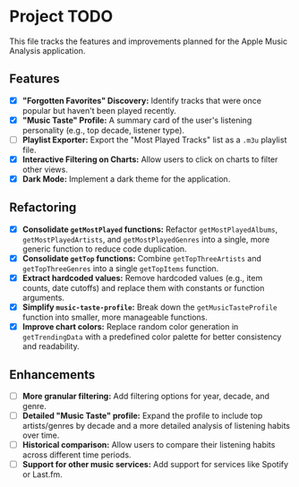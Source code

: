 # Project TODO

This file tracks the features and improvements planned for the Apple Music Analysis application.

## Features

- [x] **"Forgotten Favorites" Discovery:** Identify tracks that were once popular but haven't been played recently.
- [x] **"Music Taste" Profile:** A summary card of the user's listening personality (e.g., top decade, listener type).
- [ ] **Playlist Exporter:** Export the "Most Played Tracks" list as a `.m3u` playlist file.
- [x] **Interactive Filtering on Charts:** Allow users to click on charts to filter other views.
- [x] **Dark Mode:** Implement a dark theme for the application.

## Refactoring

- [x] **Consolidate `getMostPlayed` functions:** Refactor `getMostPlayedAlbums`, `getMostPlayedArtists`, and `getMostPlayedGenres` into a single, more generic function to reduce code duplication.
- [x] **Consolidate `getTop` functions:** Combine `getTopThreeArtists` and `getTopThreeGenres` into a single `getTopItems` function.
- [x] **Extract hardcoded values:** Remove hardcoded values (e.g., item counts, date cutoffs) and replace them with constants or function arguments.
- [x] **Simplify `music-taste-profile`:** Break down the `getMusicTasteProfile` function into smaller, more manageable functions.
- [x] **Improve chart colors:** Replace random color generation in `getTrendingData` with a predefined color palette for better consistency and readability.

## Enhancements

- [ ] **More granular filtering:** Add filtering options for year, decade, and genre.
- [ ] **Detailed "Music Taste" profile:** Expand the profile to include top artists/genres by decade and a more detailed analysis of listening habits over time.
- [ ] **Historical comparison:** Allow users to compare their listening habits across different time periods.
- [ ] **Support for other music services:** Add support for services like Spotify or Last.fm.
